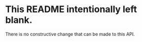 # This README intentionally left blank.

There is no constructive change that can be made to this API.

